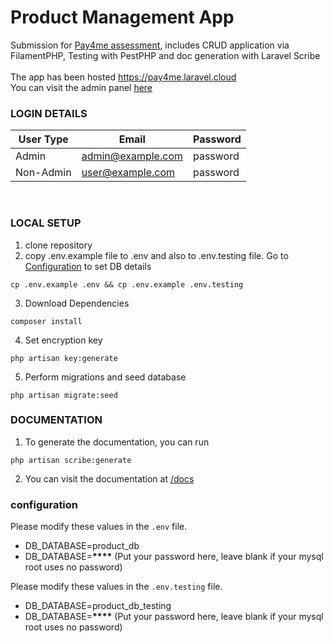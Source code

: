 # Product Management App

Submission for [Pay4me assessment][assessment-pdf], includes CRUD application via FilamentPHP, Testing with PestPHP and doc generation with Laravel Scribe
<br><br>
The app has been hosted https://pay4me.laravel.cloud <br>
You can visit the admin panel [here][hosted-url-admin]

### LOGIN DETAILS

| User Type | Email             | Password |
| --------- | ----------------- | -------- |
| Admin     | admin@example.com | password |
| Non-Admin | user@example.com  | password |

<br>

### LOCAL SETUP

1. clone repository
2. copy .env.example file to .env and also to .env.testing file. Go to [Configuration](#configuration) to set DB details

```
cp .env.example .env && cp .env.example .env.testing
```

3. Download Dependencies

```
composer install
```

4. Set encryption key

```
php artisan key:generate
```

5. Perform migrations and seed database

```
php artisan migrate:seed
```

### DOCUMENTATION

1. To generate the documentation, you can run

```
php artisan scribe:generate
```

2. You can visit the documentation at [/docs][documentation-link]

### configuration

Please modify these values in the `.env` file.

-   DB_DATABASE=product_db
-   DB_DATABASE=**\*\*\*\*** (Put your password here, leave blank if your mysql root uses no password)

Please modify these values in the `.env.testing` file.

-   DB_DATABASE=product_db_testing
-   DB_DATABASE=**\*\*\*\*** (Put your password here, leave blank if your mysql root uses no password)

[hosted-url-admin]: https://pay4me.laravel.cloud/admin
[assessment-pdf]: https://drive.google.com/file/d/1QFlo-qChZIKDgiaAQ26wGFVHOBBcj7G4/view?usp=sharing
[documentation-link]: https://product-management-app-main-irm4rf.laravel.cloud/docs

